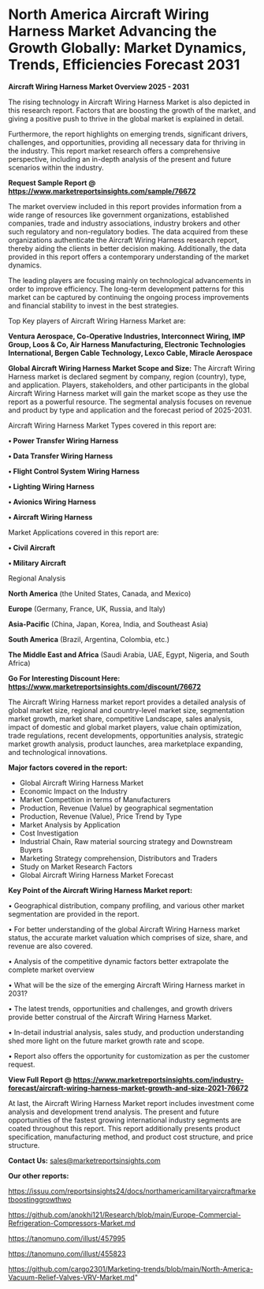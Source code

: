 # North America Aircraft Wiring Harness Market Advancing the Growth Globally: Market Dynamics, Trends, Efficiencies Forecast 2031

<Strong> Aircraft Wiring Harness Market Overview 2025 - 2031</strong>

The rising technology in Aircraft Wiring Harness Market is also depicted in this research report. Factors that are boosting the growth of the market, and giving a positive push to thrive in the global market is explained in detail.

Furthermore, the report highlights on emerging trends, significant drivers, challenges, and opportunities, providing all necessary data for thriving in the industry. This report market research offers a comprehensive perspective, including an in-depth analysis of the present and future scenarios within the industry.

<strong>Request Sample Report @ <a href=https://www.marketreportsinsights.com/sample/76672>https://www.marketreportsinsights.com/sample/76672</a></strong>

The market overview included in this report provides information from a wide range of resources like government organizations, established companies, trade and industry associations, industry brokers and other such regulatory and non-regulatory bodies. The data acquired from these organizations authenticate the Aircraft Wiring Harness research report, thereby aiding the clients in better decision making. Additionally, the data provided in this report offers a contemporary understanding of the market dynamics.

The leading players are focusing mainly on technological advancements in order to improve efficiency. The long-term development patterns for this market can be captured by continuing the ongoing process improvements and financial stability to invest in the best strategies.

Top Key players of Aircraft Wiring Harness Market are:

<strong>Ventura Aerospace, Co-Operative Industries, Interconnect Wiring, IMP Group, Loos & Co, Air Harness Manufacturing, Electronic Technologies International, Bergen Cable Technology, Lexco Cable, Miracle Aerospace</strong>

<strong><b>Global Aircraft Wiring Harness Market Scope and Size:</b></strong>
The Aircraft Wiring Harness market is declared segment by company, region (country), type, and application. Players, stakeholders, and other participants in the global Aircraft Wiring Harness market will gain the market scope as they use the report as a powerful resource. The segmental analysis focuses on revenue and product by type and application and the forecast period of 2025-2031.

Aircraft Wiring Harness Market Types covered in this report are:

<strong>• Power Transfer Wiring Harness

• Data Transfer Wiring Harness

• Flight Control System Wiring Harness

• Lighting Wiring Harness

• Avionics Wiring Harness

• Aircraft Wiring Harness</strong>

Market Applications covered in this report are:

<strong>• Civil Aircraft

• Military Aircraft</strong> 

Regional Analysis

<strong>North America</strong> (the United States, Canada, and Mexico)

<strong>Europe</strong> (Germany, France, UK, Russia, and Italy)

<strong>Asia-Pacific</strong> (China, Japan, Korea, India, and Southeast Asia)

<strong>South America</strong> (Brazil, Argentina, Colombia, etc.)

<strong>The Middle East and Africa</strong> (Saudi Arabia, UAE, Egypt, Nigeria, and South Africa)

<strong>Go For Interesting Discount Here: <a href=https://www.marketreportsinsights.com/discount/76672>https://www.marketreportsinsights.com/discount/76672</a></strong>

The Aircraft Wiring Harness market report provides a detailed analysis of global market size, regional and country-level market size, segmentation market growth, market share, competitive Landscape, sales analysis, impact of domestic and global market players, value chain optimization, trade regulations, recent developments, opportunities analysis, strategic market growth analysis, product launches, area marketplace expanding, and technological innovations.

<strong><b>Major factors covered in the report:</b></strong>
<ul>
  <li>Global Aircraft Wiring Harness Market </li>
  <li>Economic Impact on the Industry</li>
  <li>Market Competition in terms of Manufacturers</li>
  <li>Production, Revenue (Value) by geographical segmentation</li>
  <li>Production, Revenue (Value), Price Trend by Type</li>
  <li>Market Analysis by Application</li>
  <li>Cost Investigation</li>
  <li>Industrial Chain, Raw material sourcing strategy and Downstream Buyers</li>
  <li>Marketing Strategy comprehension, Distributors and Traders</li>
  <li>Study on Market Research Factors</li>
  <li>Global Aircraft Wiring Harness Market Forecast</li>
</ul>

<strong><b>Key Point of the Aircraft Wiring Harness Market report:</b></strong>

• Geographical distribution, company profiling, and various other market segmentation are provided in the report.

• For better understanding of the global Aircraft Wiring Harness market status, the accurate market valuation which comprises of size, share, and revenue are also covered.

• Analysis of the competitive dynamic factors better extrapolate the complete market overview

• What will be the size of the emerging Aircraft Wiring Harness market in 2031?

• The latest trends, opportunities and challenges, and growth drivers provide better construal of the Aircraft Wiring Harness Market.

• In-detail industrial analysis, sales study, and production understanding shed more light on the future market growth rate and scope.

• Report also offers the opportunity for customization as per the customer request.

<strong><b>View Full Report @ <a href=https://www.marketreportsinsights.com/industry-forecast/aircraft-wiring-harness-market-growth-and-size-2021-76672>https://www.marketreportsinsights.com/industry-forecast/aircraft-wiring-harness-market-growth-and-size-2021-76672</a></b></strong>


At last, the Aircraft Wiring Harness Market report includes investment come analysis and development trend analysis. The present and future opportunities of the fastest growing international industry segments are coated throughout this report. This report additionally presents product specification, manufacturing method, and product cost structure, and price structure.

<strong>Contact Us:</strong>
sales@marketreportsinsights.com

<strong>Our other reports:</strong>

<a href=https://issuu.com/reportsinsights24/docs/northamericamilitaryaircraftmarketboostinggrowthwo>https://issuu.com/reportsinsights24/docs/northamericamilitaryaircraftmarketboostinggrowthwo</a>

<a href=https://github.com/anokhi121/Research/blob/main/Europe-Commercial-Refrigeration-Compressors-Market.md>https://github.com/anokhi121/Research/blob/main/Europe-Commercial-Refrigeration-Compressors-Market.md</a>

<a href=https://tanomuno.com/illust/457995>https://tanomuno.com/illust/457995</a>

<a href=https://tanomuno.com/illust/455823>https://tanomuno.com/illust/455823</a>

<a href=https://github.com/cargo2301/Marketing-trends/blob/main/North-America-Vacuum-Relief-Valves-VRV-Market.md>https://github.com/cargo2301/Marketing-trends/blob/main/North-America-Vacuum-Relief-Valves-VRV-Market.md</a>"
